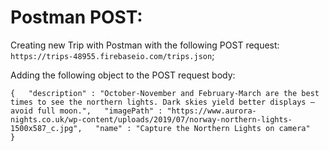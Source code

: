 # Postman POST:

Creating new Trip with Postman with the following POST request: `https://trips-48955.firebaseio.com/trips.json`;

Adding the following object to the POST request body: 

`{  
  "description" : "October-November and February-March are the best times to see the northern lights. Dark skies yield better displays – avoid full moon.",  
  "imagePath" : "https://www.aurora-nights.co.uk/wp-content/uploads/2019/07/norway-northern-lights-1500x587_c.jpg",  
  "name" : "Capture the Northern Lights on camera"  
}  `
